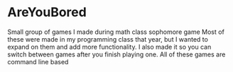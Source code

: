 # AreYouBored
Small group of games I made during math class sophomore game
Most of these were made in my programming class that year, but I wanted to expand on them and add more functionality. I also made it so you can switch between games after you finish playing one.
All of these games are command line based
